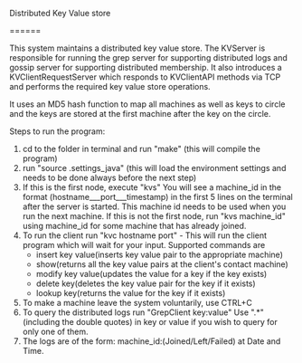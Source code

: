 Distributed Key Value store

======

This system maintains a distributed key value store. The KVServer is responsible for running the grep server for supporting distributed logs and gossip server for supporting distributed membership.
It also introduces a KVClientRequestServer which responds to KVClientAPI methods via TCP and performs the required key value store operations.

It uses an MD5 hash function to map all machines as well as keys to circle and the keys are stored at the first machine after the key on the circle.


Steps to run the program:
1. cd to the folder in terminal and run "make" (this will compile the program)
2. run "source .settings_java" (this will load the environment settings and needs to be done always before the next step)
3. If this is the first node, execute "kvs"
You will see a machine_id in the format (hostname___port___timestamp) in the first 5 lines on the terminal after the server is started. This machine id needs to be used when you run the next machine.
If this is not the first node, run "kvs machine_id" using machine_id for some machine that has already joined.
4. To run the client run "kvc hostname port" - This will run the client program which will wait for your input. Supported commands are
    - insert key value(inserts key value pair to the appropriate machine)
    - show(returns all the key value pairs at the client's contact machine)
    - modify key value(updates the value for a key if the key exists)
    - delete key(deletes the key value pair for the key if it exists)
    - lookup key(returns the value for the key if it exists)
5. To make a machine leave the system voluntarily, use CTRL+C
6. To query the distributed logs run "GrepClient key:value"
Use ".*" (including the double quotes) in key or value if you wish to query for only one of them.
7. The logs are of the form: machine_id:(Joined/Left/Failed) at Date and Time. 
